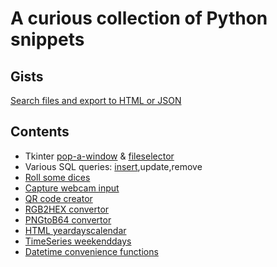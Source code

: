 # A curious collection of Python snippets

## Gists 

[Search files and export to HTML or JSON](https://gist.github.com/devbym/71bb82572f9bd2158665dda45e2c4bed)

## Contents
- Tkinter [pop-a-window](https://github.com/devbym/py_snippets/blob/master/Window.py) & [fileselector](https://github.com/devbym/py_snippets/blob/master/tkinter_askdir.py)
- Various SQL queries: [insert](https://github.com/devbym/py_snippets/blob/master/db_insert),update,remove
- [Roll some dices](https://github.com/devbym/py_snippets/blob/master/throw_dice)
- [Capture webcam input](https://github.com/devbym/py_snippets/blob/master/webcam_capture)
- [QR code creator](https://github.com/devbym/py_snippets/blob/master/easy_qrcode_maker.py)
- [RGB2HEX convertor](https://github.com/devbym/py_snippets/blob/master/rgb2hex)
- [PNGtoB64 convertor](https://github.com/devbym/py_snippets/blob/master/png_b64_image_convertor.py)
- [HTML yeardayscalendar](https://github.com/devbym/py_snippets/blob/master/YearCalendarToHTML)
- [TimeSeries weekenddays](https://github.com/devbym/py_snippets/blob/master/timeseries_weekend.py)
- [Datetime convenience functions](https://github.com/devbym/py_snippets/blob/master/dt_convenience.py)
